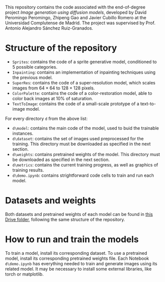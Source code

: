 This repository contains the code associated with the end-of-degree project *Image generation using diffusion models*, developed by David Peromingo Peromingo, Zhipeng Gao and Javier Cubillo Romero at the Universidad Complutense de Madrid. 
The project was supervised by Prof. Antonio Alejandro Sánchez Ruiz-Granados.


# Structure of the repository

- ``Sprites``: contains the code of a sprite generative model, conditioned to 5 possible categories.
- ``Inpainting``: contains an implementation of inpainting techniques using the previous model.
- ``SuperRes``: contains the code of a super-resolution model, which scales images from $64\times 64$ to $128\times 128$ pixels.
- ``ColorPalette``: contains the code of a color-restoration model, able to color back images at 10\% of saturation.
- ``TextToImage``: contains the code of a small-scale prototype of a text-to-image model.

For every directory ``d`` from the above list:

- ``d\model``: contains the main code of the model, used to buid the trainable instances.
- ``d\dataset``: contains the set of images used preprocessed for the training. This directory must be downloaded as specified in the next section.
- ``d\weights``: contains pretrained weights of the model. This directory must be downloaded as specified in the next section.
- ``d\metrics``: contains the current training progress, as well as graphics of training results.
- ``d\demo.ipynb``: contains strightforward code cells to train and run each model.


# Datasets and weights

Both datasets and pretrained weights of each model can be found in [this Drive folder](https://drive.google.com/drive/folders/1vYc4ss3Pk8KD3L6STr5ciSQ-sDAXVQXb?usp=sharing), following the same structure of the repository.


# How to run and train the models

To train a model, install its corresponding dataset. To use a pretrained model, install its corresponding pretrained weights file. Each Notebook ``d\demo.ipynb`` has everything needed to train and generate images using its related model. It may be necessary to install some external libraries, like torch or matplotlib.
